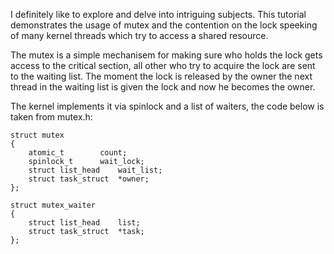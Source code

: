 I definitely like to explore and delve into intriguing subjects.
This tutorial demonstrates the usage of mutex and the contention on the lock speeking of many kernel threads which try to access  a shared resource.

The mutex is a simple mechanisem for making sure who holds the lock gets access to the critical section,
all other who try to acquire the lock are sent to the waiting list.
The moment the lock is released by the owner the next thread in the waiting list is given the lock and now he becomes the owner.

The kernel implements it via spinlock and a list of waiters, the code below is taken from mutex.h:
```
struct mutex 
{
	atomic_t		count;
	spinlock_t		wait_lock;
	struct list_head	wait_list;
	struct task_struct	*owner;
};
```
```
struct mutex_waiter 
{
	struct list_head	list;
	struct task_struct	*task;
};
```
